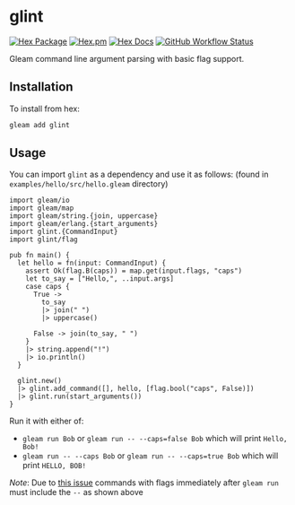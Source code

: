 # glint

[![Hex Package](https://img.shields.io/hexpm/v/glint?color=ffaff3&label=%F0%9F%93%A6)](https://hex.pm/packages/glint)
[![Hex.pm](https://img.shields.io/hexpm/dt/glint?color=ffaff3)](https://hex.pm/packages/glint)
[![Hex Docs](https://img.shields.io/badge/hex-docs-ffaff3?label=%F0%9F%93%9A)](https://hexdocs.pm/glint/)
[![GitHub Workflow Status](https://img.shields.io/github/workflow/status/tanklesxl/glint/test)](https://github.com/tanklesxl/glint/actions)

Gleam command line argument parsing with basic flag support.

## Installation

To install from hex:

```sh
gleam add glint
```

## Usage

You can import `glint` as a dependency and use it as follows:
(found in `examples/hello/src/hello.gleam` directory)

```gleam
import gleam/io
import gleam/map
import gleam/string.{join, uppercase}
import gleam/erlang.{start_arguments}
import glint.{CommandInput}
import glint/flag

pub fn main() {
  let hello = fn(input: CommandInput) {
    assert Ok(flag.B(caps)) = map.get(input.flags, "caps")
    let to_say = ["Hello,", ..input.args]
    case caps {
      True ->
        to_say
        |> join(" ")
        |> uppercase()

      False -> join(to_say, " ")
    }
    |> string.append("!")
    |> io.println()
  }

  glint.new()
  |> glint.add_command([], hello, [flag.bool("caps", False)])
  |> glint.run(start_arguments())
}
```

Run it with either of:

- `gleam run Bob` or `gleam run -- --caps=false Bob`  which will print `Hello, Bob!`
- `gleam run -- --caps Bob` or  `gleam run -- --caps=true Bob`  which will print `HELLO, BOB!`

*Note*: Due to [this issue](https://github.com/gleam-lang/gleam/issues/1457) commands with flags immediately after `gleam run` must include the `--` as shown above
